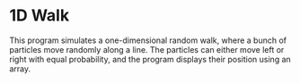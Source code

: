 # 1D Walk
This program simulates a one-dimensional random walk, where a bunch of particles move randomly along a line. The particles can either move left or right with equal probability, and the program displays their position using an array.